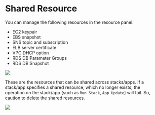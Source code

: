 # Shared Resource

You can manage the following resources in the resource panel:

- EC2 keypair
- EBS snapshot
- SNS topic and subscription
- ELB server certificate
- VPC DHCP option
- RDS DB Parameter Groups
- RDS DB Snapshot

![](https://raw.githubusercontent.com/VisualOps/book-image/master/ide_resource_panel_shared_resource.png)



These are the resources that can be shared across stacks/apps. If a stack/app specifies a shared resource, which no longer exists, the operation on the stack/app (such as `Run Stack`, `App Update`) will fail. So, caution to delete the shared resources.

![](https://raw.githubusercontent.com/VisualOps/book-image/master/ide_resource_server_certificate.png)
